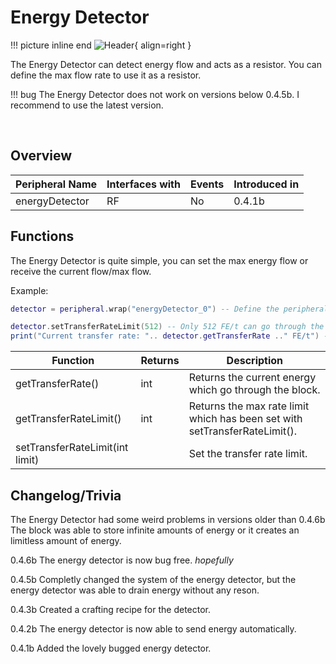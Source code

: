 # Energy Detector

!!! picture inline end
    ![Header](https://srendi.de/wp-content/uploads/2021/04/Energy-Detector.png){ align=right }

The Energy Detector can detect energy flow and acts as a resistor. You can define the max flow rate to use it as a resistor.

!!! bug
    The Energy Detector does not work on versions below 0.4.5b.
    I recommend to use the latest version.

<br>

## Overview

| Peripheral Name | Interfaces with | Events | Introduced in |
| --------------- | --------------- | ------ | ------------- |
| energyDetector  | RF              | No     | 0.4.1b        |

## Functions

The Energy Detector is quite simple, you can set the max energy flow or receive the current flow/max flow.

Example:

```lua
detector = peripheral.wrap("energyDetector_0") -- Define the peripheral

detector.setTransferRateLimit(512) -- Only 512 FE/t can go through the block
print("Current transfer rate: ".. detector.getTransferRate .." FE/t") -- prints the current transfer rate
```

| Function                        | Returns | Description                                                                |
| ------------------------------- | ------- | -------------------------------------------------------------------------- |
| getTransferRate()               | int     | Returns the current energy which go through the block.                     |
| getTransferRateLimit()          | int     | Returns the max rate limit which has been set with setTransferRateLimit(). |
| setTransferRateLimit(int limit) |         | Set the transfer rate limit.                                               |

## Changelog/Trivia

The Energy Detector had some weird problems in versions older than 0.4.6b
The block was able to store infinite amounts of energy or it creates an limitless amount of energy.

0.4.6b
The energy detector is now bug free. _hopefully_

0.4.5b
Completly changed the system of the energy detector, but the energy detector was able to drain energy without any reson.

0.4.3b
Created a crafting recipe for the detector.

0.4.2b
The energy detector is now able to send energy automatically.

0.4.1b
Added the lovely bugged energy detector.
